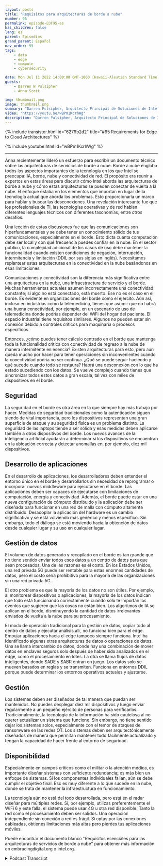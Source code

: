 ```yaml
---
layout: posts
title: "Requisitos para arquitecturas de borde a nube"
number: 95
permalink: episode-EDT95-es
has_children: false
lang: es
parent: Episodios
grand_parent: Español
nav_order: 95
tags:
    - data
    - edge
    - compute
    - cybersecurity

date: Mon Jul 11 2022 14:00:00 GMT-1000 (Hawaii-Aleutian Standard Time)
guests:
    - Darren W Pulsipher
    - Anna Scott

img: thumbnail.png
image: thumbnail.png
summary: "Darren Pulsipher, Arquitecto Principal de Soluciones de Intel, y la Dra. Anna Scott, Arquitecta Principal de Edge, Sector Público, discuten los requisitos esenciales para las arquitecturas de servicios desde el borde hasta la nube."
video: "https://youtu.be/wBPm1KcrhWg"
description: "Darren Pulsipher, Arquitecto Principal de Soluciones de Intel, y la Dra. Anna Scott, Arquitecta Principal de Edge, Sector Público, discuten los requisitos esenciales para las arquitecturas de servicios desde el borde hasta la nube."
---
```


<div>
{% include transistor.html id="6279b2d2" title="#95 Requirements for Edge to Cloud Architectures" %}

{% include youtube.html id="wBPm1KcrhWg" %}
</div>

---

Anna recientemente lideró un esfuerzo para escribir un documento técnico sobre las arquitecturas de servicios de borde a nube. Borde a nube engloba todos los aspectos importantes de la tecnología en los que Intel se preocupa: IA, borde, nube y conectividad de red. El propósito era reunir a expertos en estas áreas para discutir cómo Intel aborda las arquitecturas de borde a nube y cómo estas arquitecturas se pueden conectar de vuelta a la nube. El enfoque estaba en los elementos que importan en lugar de la tecnología actual que aborda los problemas. Esto proporcionaría un marco para hablar y buscar las desconexiones. Una revelación interesante fue que los profesionales de TI, las tecnologías operativas y de red hablan diferentes lenguajes técnicos con diferentes taxonomías, entre otros desafíos.

Una lección de estas discusiones fue que las comunicaciones son hiperfundamentales y se debe tener un conocimiento sólido de tus comunicaciones, especialmente en el borde. Esto dicta cuánta computación debe ser local y con qué frecuencia puedes confiar en la nube. En el sector público, la complejidad adicional de los casos de uso debe mantener la funcionalidad cuando existen condiciones de negación, interrupción, intermitencia y limitación (DDIL por sus siglas en inglés). Necesitamos replantear estas arquitecturas en la conectividad en la nube basándonos en esas limitaciones.

Comunicaciones y conectividad son la diferencia más significativa entre una arquitectura en la nube, una infraestructura de servicio y el borde. Muchas herramientas actuales asumen incorrectamente una conectividad constante; si algo no está conectado, está muerto. Ese no es el caso en el borde. Es evidente en organizaciones del borde como el ejército. Aún así, incluso en industrias como la telemedicina, tienes que asumir que no habrá una buena conectividad, por ejemplo, en un escenario de uso de telemedicina donde podrías depender del WiFi del hogar del paciente. El espacio industrial tiene requisitos similares. Algunos no pueden estar sin conexión debido a controles críticos para maquinaria o procesos específicos.

Entonces, ¿cómo puedes tener cálculo centrado en el borde que mantenga toda la funcionalidad crítica con conectividad de regreso a la nube de manera intermitente en esencia? Existen arquitecturas para esto, pero aún queda mucho por hacer para tener operaciones sin inconvenientes cuando la conectividad podría no ser continua. ¿Qué se puede seguir haciendo y qué sucede cuando todo se restaura? Habrá una desconexión con lo que ha estado sucediendo con los datos. Se vuelve complejo cuando tienes que sincronizar todos estos datos a gran escala, tal vez con miles de dispositivos en el borde.

## Seguridad

La seguridad en el borde es otra área en la que siempre hay más trabajo por hacer. Medidas de seguridad tradicionales como la autenticación siguen siendo de vital importancia, pero los dispositivos representan una gran superficie de ataque y su seguridad física es un problema distinto. La seguridad de las laptops tiende a ser sólida y esas medidas deben aplicarse también a otros dispositivos del borde. Los nuevos avances de la inteligencia artificial ayudarán a determinar si los dispositivos se encuentran en la ubicación correcta y detectar anomalías en, por ejemplo, diez mil dispositivos.

## Desarrollo de aplicaciones

En el desarrollo de aplicaciones, los desarrolladores deben entender el entorno único en el borde y desarrollarlos sin necesidad de reprogramar o incorporar nuevos middleware para ejecutarse en el borde. Las aplicaciones deben ser capaces de ejecutarse con limitaciones de computación, energía y conectividad. Además, el borde puede estar en una nueva configuración de cómputo distribuido y la aplicación debe ser diseñada para funcionar en una red de malla con cómputo altamente distribuido. Desacoplar la aplicación del hardware es un cambio significativo y se está volviendo más genérico y menos específico. Sin embargo, todo el diálogo se está moviendo hacia la obtención de datos desde cualquier lugar y su uso en cualquier lugar.

## Gestión de datos

El volumen de datos generado y recopilado en el borde es tan grande que no tiene sentido enviar todos esos datos a un centro de datos para que sean procesados. Una de las razones es el costo. En los Estados Unidos, una red privada 5G puede ser rentable para estas enormes cantidades de datos, pero el costo sería prohibitivo para la mayoría de las organizaciones sin una red privada 5G.

El otro problema es que la mayoría de los datos no son útiles. Por ejemplo, al monitorear dispositivos o aplicaciones, la mayoría de los datos indican que todo está funcionando correctamente cuando solo te importan los eventos que sugieren que las cosas no están bien. Los algoritmos de IA se aplican en el borde, disminuyendo la cantidad de datos irrelevantes enviados de vuelta a la nube para su procesamiento.

El modo de operación tradicional para la gestión de datos, copiar todo al centro de datos y ejecutar análisis allí, no funciona bien para el edge. Empujar aplicaciones hacia el edge tampoco siempre funciona. Intel ha identificado algunas otras arquitecturas de datos o operaciones de datos. Una se llama intercambio de datos, donde hay una combinación de mover datos en enclaves seguros solo después de haber sido analizados en el edge, como el procesamiento en lotes. La otra se llama flujos de datos inteligentes, donde SADE y SABR entran en juego. Los datos solo se mueven basados en reglas y se transmiten. Funciona en entornos DDIL porque puede determinar los entornos operativos actuales y ajustarse.

## Gestión

Los sistemas deben ser diseñados de tal manera que puedan ser mantenidos. No puedes desplegar diez mil dispositivos y luego enviar regularmente a un pequeño ejército de personas para verificarlos. Tradicionalmente, la tecnología de la información ha sido cautelosa al no querer actualizar un sistema que funcione. Sin embargo, no tiene sentido dejar los sistemas solos, especialmente con el temor de ataques de ransomware en las redes OT. Los sistemas deben ser arquitectónicamente diseñados de manera que permitan mantener todo fácilmente actualizado y tengan la capacidad de hacer frente al entorno de seguridad.

## Disponibilidad

Especialmente en campos críticos como el militar o la atención médica, es importante diseñar sistemas con suficiente redundancia; es más bien un enfoque de sistemas. Si los componentes individuales fallan, aún se debe cumplir el objetivo final. Eso es muy diferente a lo que sucede en la nube, donde se trata de mantener la infraestructura en funcionamiento.

La tecnología aún no está del todo desarrollada, pero está en el radar diseñar para múltiples redes. Si, por ejemplo, utilizas preferentemente el WiFi 6 y este falla, el sistema puede usar 4G u otra red disponible. Tanto la red como el procesamiento deben ser sólidos. Una operación independiente sin conexión a red es frágil. Si optas por las conexiones cableadas, obtienes limitaciones más altas pero pierdes tus aplicaciones móviles.

Puede encontrar el documento blanco "Requisitos esenciales para las arquitecturas de servicios de borde a nube" para obtener más información en embracingdigital.org o intel.org.



<details>
<summary> Podcast Transcript </summary>

<p></p>

</details>
